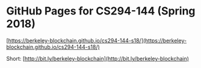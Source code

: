 # GitHub Pages for CS294-144 (Spring 2018)

[https://berkeley-blockchain.github.io/cs294-144-s18/](https://berkeley-blockchain.github.io/cs294-144-s18/)

Short: [http://bit.ly/berkeley-blockchain](http://bit.ly/berkeley-blockchain)
